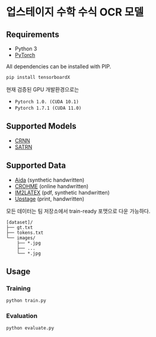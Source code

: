 # 업스테이지 수학 수식 OCR 모델

## Requirements

- Python 3
- [PyTorch][pytorch]

All dependencies can be installed with PIP.

```sh
pip install tensorboardX
```

현재 검증된 GPU 개발환경으로는
- `Pytorch 1.0. (CUDA 10.1)`
- `Pytorch 1.7.1 (CUDA 11.0)`


## Supported Models

- [CRNN][arxiv-zhang18]
- [SATRN](https://github.com/clovaai/SATRN)


## Supported Data
- [Aida][Aida] (synthetic handwritten)
- [CROHME][CROHME] (online handwritten)
- [IM2LATEX][IM2LATEX] (pdf, synthetic handwritten)
- [Upstage][Upstage] (print, handwritten)


모든 데이터는 팀 저장소에서 train-ready 포맷으로 다운 가능하다.
```
[dataset]/
├── gt.txt
├── tokens.txt
└── images/
    ├── *.jpg
    ├── ...     
    └── *.jpg
```


## Usage

### Training

```sh
python train.py
```


### Evaluation

```sh
python evaluate.py
```

[arxiv-zhang18]: https://arxiv.org/pdf/1801.03530.pdf
[CROHME]: https://www.isical.ac.in/~crohme/
[Aida]: https://www.kaggle.com/aidapearson/ocr-data
[Upstage]: https://www.upstage.ai/
[IM2LATEX]: http://lstm.seas.harvard.edu/latex/
[pytorch]: https://pytorch.org/
